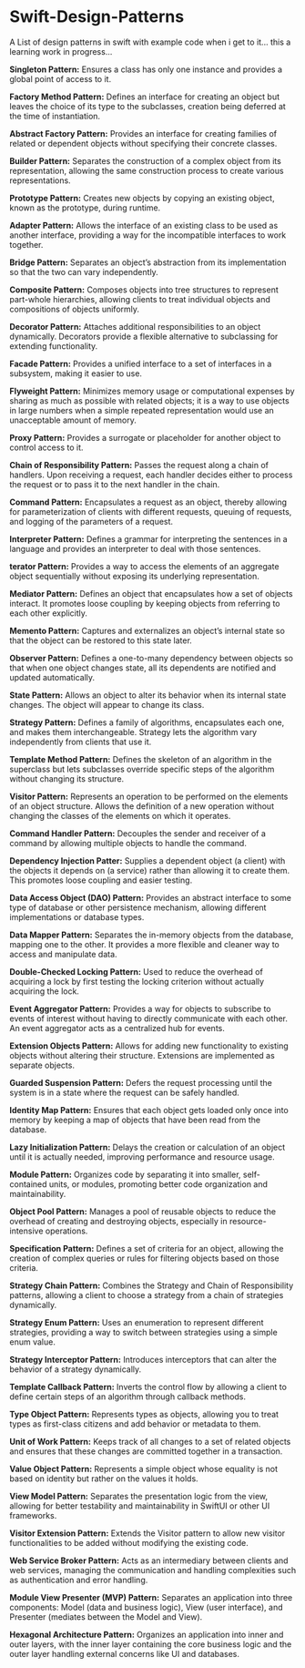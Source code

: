# Swift-Design-Patterns
A List of design patterns in swift with example code when i get to it... this a learning work in progress...

**Singleton Pattern:**
Ensures a class has only one instance and provides a global point of access to it.
 
**Factory Method Pattern:**
Defines an interface for creating an object but leaves the choice of its type to the subclasses, creation being deferred at the time of instantiation.

**Abstract Factory Pattern:**
Provides an interface for creating families of related or dependent objects without specifying their concrete classes.

**Builder Pattern:**
Separates the construction of a complex object from its representation, allowing the same construction process to create various representations.

**Prototype Pattern:**
Creates new objects by copying an existing object, known as the prototype, during runtime.

**Adapter Pattern:**
Allows the interface of an existing class to be used as another interface, providing a way for the incompatible interfaces to work together.

**Bridge Pattern:**
	Separates an object’s abstraction from its implementation so that the two can vary independently.

**Composite Pattern:**
Composes objects into tree structures to represent part-whole hierarchies, allowing clients to treat individual objects and compositions of objects uniformly.

**Decorator Pattern:**
Attaches additional responsibilities to an object dynamically. Decorators provide a flexible alternative to subclassing for extending functionality.

**Facade Pattern:**
Provides a unified interface to a set of interfaces in a subsystem, making it easier to use.

**Flyweight Pattern:**
Minimizes memory usage or computational expenses by sharing as much as possible with related objects; it is a way to use objects in large numbers when a simple repeated representation would use an unacceptable amount of memory.

**Proxy Pattern:**
Provides a surrogate or placeholder for another object to control access to it.

**Chain of Responsibility Pattern:**
Passes the request along a chain of handlers. Upon receiving a request, each handler decides either to process the request or to pass it to the next handler in the chain.

**Command Pattern:**
Encapsulates a request as an object, thereby allowing for parameterization of clients with different requests, queuing of requests, and logging of the parameters of a request.

**Interpreter Pattern:**
Defines a grammar for interpreting the sentences in a language and provides an interpreter to deal with those sentences.

**terator Pattern:**
Provides a way to access the elements of an aggregate object sequentially without exposing its underlying representation.

**Mediator Pattern:**
Defines an object that encapsulates how a set of objects interact. It promotes loose coupling by keeping objects from referring to each other explicitly.

**Memento Pattern:**
Captures and externalizes an object’s internal state so that the object can be restored to this state later.

**Observer Pattern:**
Defines a one-to-many dependency between objects so that when one object changes state, all its dependents are notified and updated automatically.

**State Pattern:**
	Allows an object to alter its behavior when its internal state changes. The object will appear to change its class.

**Strategy Pattern:**
	Defines a family of algorithms, encapsulates each one, and makes them interchangeable. Strategy lets the algorithm vary independently from clients that use it.

**Template Method Pattern:**
Defines the skeleton of an algorithm in the superclass but lets subclasses override specific steps of the algorithm without changing its structure.

**Visitor Pattern:**
	Represents an operation to be performed on the elements of an object structure. Allows the definition of a new operation without changing the classes of the elements on which it operates.
 
**Command Handler Pattern:**
Decouples the sender and receiver of a command by allowing multiple objects to handle the command.

**Dependency Injection Patter:**
Supplies a dependent object (a client) with the objects it depends on (a service) rather than allowing it to create them. This promotes loose coupling and easier testing.

**Data Access Object (DAO) Pattern:**
Provides an abstract interface to some type of database or other persistence mechanism, allowing different implementations or database types.

**Data Mapper Pattern:**
Separates the in-memory objects from the database, mapping one to the other. It provides a more flexible and cleaner way to access and manipulate data.

**Double-Checked Locking Pattern:**
Used to reduce the overhead of acquiring a lock by first testing the locking criterion without actually acquiring the lock.

**Event Aggregator Pattern:**
Provides a way for objects to subscribe to events of interest without having to directly communicate with each other. An event aggregator acts as a centralized hub for events.

**Extension Objects Pattern:**
Allows for adding new functionality to existing objects without altering their structure. Extensions are implemented as separate objects.

**Guarded Suspension Pattern:**
Defers the request processing until the system is in a state where the request can be safely handled.

**Identity Map Pattern:**
Ensures that each object gets loaded only once into memory by keeping a map of objects that have been read from the database.

**Lazy Initialization Pattern:**
Delays the creation or calculation of an object until it is actually needed, improving performance and resource usage.

**Module Pattern:**
Organizes code by separating it into smaller, self-contained units, or modules, promoting better code organization and maintainability.

**Object Pool Pattern:**
Manages a pool of reusable objects to reduce the overhead of creating and destroying objects, especially in resource-intensive operations.

**Specification Pattern:**
Defines a set of criteria for an object, allowing the creation of complex queries or rules for filtering objects based on those criteria.

**Strategy Chain Pattern:**
Combines the Strategy and Chain of Responsibility patterns, allowing a client to choose a strategy from a chain of strategies dynamically.

**Strategy Enum Pattern:**
Uses an enumeration to represent different strategies, providing a way to switch between strategies using a simple enum value.

**Strategy Interceptor Pattern:**
Introduces interceptors that can alter the behavior of a strategy dynamically.

**Template Callback Pattern:**
Inverts the control flow by allowing a client to define certain steps of an algorithm through callback methods.

**Type Object Pattern:**
Represents types as objects, allowing you to treat types as first-class citizens and add behavior or metadata to them.

**Unit of Work Pattern:**
Keeps track of all changes to a set of related objects and ensures that these changes are committed together in a transaction.

**Value Object Pattern:**
Represents a simple object whose equality is not based on identity but rather on the values it holds.

**View Model Pattern:**
Separates the presentation logic from the view, allowing for better testability and maintainability in SwiftUI or other UI frameworks.

**Visitor Extension Pattern:**
Extends the Visitor pattern to allow new visitor functionalities to be added without modifying the existing code.

**Web Service Broker Pattern:**
Acts as an intermediary between clients and web services, managing the communication and handling complexities such as authentication and error handling.

**Module View Presenter (MVP) Pattern:**
Separates an application into three components: Model (data and business logic), View (user interface), and Presenter (mediates between the Model and View).

**Hexagonal Architecture Pattern:**
Organizes an application into inner and outer layers, with the inner layer containing the core business logic and the outer layer handling external concerns like UI and databases.
